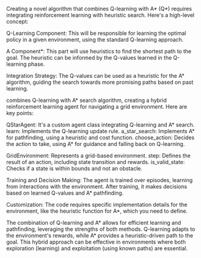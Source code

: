 Creating a novel algorithm that combines Q-learning with A* (Q*) requires integrating reinforcement learning with heuristic search. Here's a high-level concept:

Q-Learning Component: This will be responsible for learning the optimal policy in a given environment, using the standard Q-learning approach.

A Component*: This part will use heuristics to find the shortest path to the goal. The heuristic can be informed by the Q-values learned in the Q-learning phase.

Integration Strategy: The Q-values can be used as a heuristic for the A* algorithm, guiding the search towards more promising paths based on past learning.

combines Q-learning with A* search algorithm, creating a hybrid reinforcement learning agent for navigating a grid environment. Here are key points:

  QStarAgent: It's a custom agent class integrating Q-learning and A* search.
        learn: Implements the Q-learning update rule.
        a_star_search: Implements A* for pathfinding, using a heuristic and cost function.
        choose_action: Decides the action to take, using A* for guidance and falling back on Q-learning.

  GridEnvironment: Represents a grid-based environment.
        step: Defines the result of an action, including state transition and rewards.
        is_valid_state: Checks if a state is within bounds and not an obstacle.

  Training and Decision Making: The agent is trained over episodes, learning from interactions with the environment. After training, it makes decisions based on learned Q-values and A* pathfinding.

  Customization: The code requires specific implementation details for the environment, like the heuristic function for A*, which you need to define.

The combination of Q-learning and A* allows for efficient learning and pathfinding, leveraging the strengths of both methods. Q-learning adapts to the environment's rewards, while A* provides a heuristic-driven path to the goal. This hybrid approach can be effective in environments where both exploration (learning) and exploitation (using known paths) are essential.
